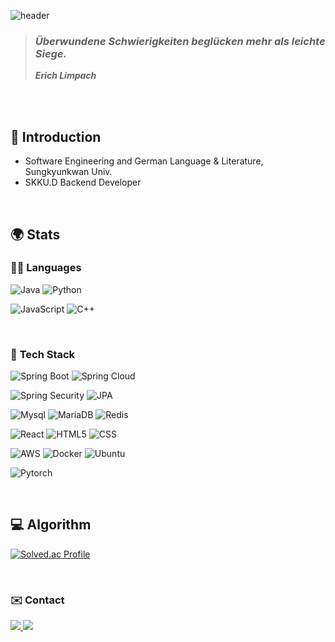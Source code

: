 
![header](https://capsule-render.vercel.app/api?type=waving&color=4682b4&height=200&section=header&text=🐻‍❄️Sunwoo's%20Github&fontSize=40&fontAlign=70&fontColor=f5f5f5)


>  ### **_Überwundene Schwierigkeiten beglücken mehr als leichte Siege._**
> **_Erich Limpach_**

<br/>
<br/>

## 🚀 Introduction

- Software Engineering and German Language & Literature, Sungkyunkwan Univ.
- SKKU.D Backend Developer
  
  
<br/>

## 🌍 Stats

### 🧑‍💻 **Languages**

![Java](https://img.shields.io/badge/Java-007396?style=for-the-badge&logo=java&logoColor=white) ![Python](https://img.shields.io/badge/Python-3776AB?style=for-the-badge&logo=python&logoColor=white) 

![JavaScript](https://img.shields.io/badge/JavaScript-323330?style=for-the-badge&logo=javascript&logoColor=F7DF1E) ![C++](https://img.shields.io/badge/C++-00599C?style=for-the-badge&logo=cplusplus&logoColor=white)


<br/>

### 🧰 **Tech Stack**

![Spring Boot](https://img.shields.io/badge/Spring_Boot-6DB33F?style=for-the-badge&logo=springboot&logoColor=white) ![Spring Cloud](https://img.shields.io/badge/Spring_Cloud-6DB33F?style=for-the-badge&logo=spring&logoColor=white) 

![Spring Security](https://img.shields.io/badge/Spring_Security-6DB33F?style=for-the-badge&logo=spring&logoColor=white) ![JPA](https://img.shields.io/badge/JPA-007396?style=for-the-badge&logo=hibernate&logoColor=white)

![Mysql](https://img.shields.io/badge/MySQL-4479A1?style=for-the-badge&logo=mysql&logoColor=white) ![MariaDB](https://img.shields.io/badge/MariaDB-003B57?style=for-the-badge&logo=mariadb&logoColor=white) ![Redis](https://img.shields.io/badge/Redis-DC382D?style=for-the-badge&logo=redis&logoColor=white)

![React](https://img.shields.io/badge/React-61DAFB?style=for-the-badge&logo=react&logoColor=black) ![HTML5](https://img.shields.io/badge/HTML5-E34F26?style=for-the-badge&logo=html5&logoColor=white) ![CSS](https://img.shields.io/badge/CSS-1572B6?style=for-the-badge&logo=css3&logoColor=white)

![AWS](https://img.shields.io/badge/AWS-232F3E?style=for-the-badge&logo=amazonaws&logoColor=white) ![Docker](https://img.shields.io/badge/Docker-2496ED?style=for-the-badge&logo=docker&logoColor=white) ![Ubuntu](https://img.shields.io/badge/Ubuntu-E95420?style=for-the-badge&logo=ubuntu&logoColor=white) 

![Pytorch](https://img.shields.io/badge/PyTorch-EE4C2C?style=for-the-badge&logo=pytorch&logoColor=white)


<br/>

## 💻 Algorithm
[![Solved.ac Profile](http://mazassumnida.wtf/api/v2/generate_badge?boj=willjsw)](https://solved.ac/willjsw)



<br/>

### ✉️ Contact
<span>
  <a href="mailto:sunwoo1137@gmail.com">
    <img src="https://img.shields.io/badge/Gmail-D14836?style=plastic&logo=Gmail&logoColor=white"/>
  </a>
  <a href="https://velog.io/@willjsw">
    <img src="https://img.shields.io/badge/Velog-20C997?style=plastic&logo=Velog&logoColor=white"/>
  </a>
</span>
